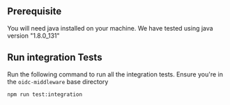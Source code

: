 
## Prerequisite
You will need java installed on your machine.
We have tested using java version "1.8.0_131"

## Run integration Tests
Run the following command to run all the integration tests.
Ensure you're in the `oidc-middleware` base directory

```bash
npm run test:integration
```
